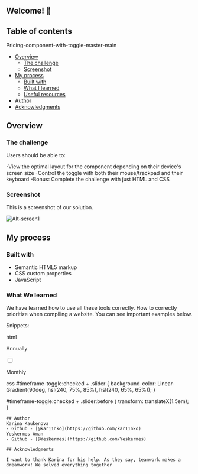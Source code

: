 ## Welcome! 👋
## Table of contents
Pricing-component-with-toggle-master-main
- [Overview](#overview)
  - [The challenge](#the-challenge)
  - [Screenshot](#screenshot)
- [My process](#my-process)
  - [Built with](#built-with)
  - [What I learned](#what-i-learned)
  - [Useful resources](#useful-resources)
- [Author](#author)
- [Acknowledgments](#acknowledgments)

## Overview

### The challenge

Users should be able to:

-View the optimal layout for the component depending on their device's screen size
-Control the toggle with both their mouse/trackpad and their keyboard
-Bonus: Complete the challenge with just HTML and CSS

### Screenshot

This is a screenshot of our solution.

![Alt-screen1](1_1.png)

## My process

### Built with

- Semantic HTML5 markup
- CSS custom properties
- JavaScript

### What We learned
We have learned how to use all these tools correctly. How to correctly prioritize when compiling a website. You can see important examples below.

Snippets:

html
            <div>
                <p>Annually</p>
                <label for="timeframe-toggle" class="timeframe-toggle" tabindex="0">
                    <input type="checkbox" id="timeframe-toggle">
                    <span class="slider"></span>
                </label>
                <p>Monthly</p>
            </div>

css
#timeframe-toggle:checked + .slider {
    background-color: Linear-Gradient(90deg, hsl(240, 75%, 85%), hsl(240, 65%, 65%));
}

#timeframe-toggle:checked + .slider:before {
    transform: translateX(1.5em);
}


```
## Author
Karina Kaukenova
- Github - [@kar11nko](https://github.com/kar11nko)
Yeskermes Aman
- Github - [@Yeskermes](https://github.com/Yeskermes)

## Acknowledgments

I want to thank Karina for his help. As they say, teamwork makes a dreamwork! We solved everything together
